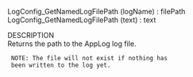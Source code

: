 ﻿   LogConfig_GetNamedLogFilePath (logName) : filePath     LogConfig_GetNamedLogFilePath (text) : text         DESCRIPTION       Returns the path to the AppLog log file.           NOTE: The file will not exist if nothing has       been written to the log yet.      